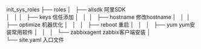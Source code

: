 init_sys_roles
├── roles
│   ├── alisdk             阿里SDK   
│   │
│   ├── keys               信任添加
│   │ 
│   ├── hostname           修改hostname
│   │ 
│   ├── optimize           机器优化
│   │   
│   ├── reboot             重启
│   │   
│   ├── yum                yum安装常用软件
│   │   
│   └── zabbixagent        zabbix客户端安装 
│     
└── site.yaml              入口文件 